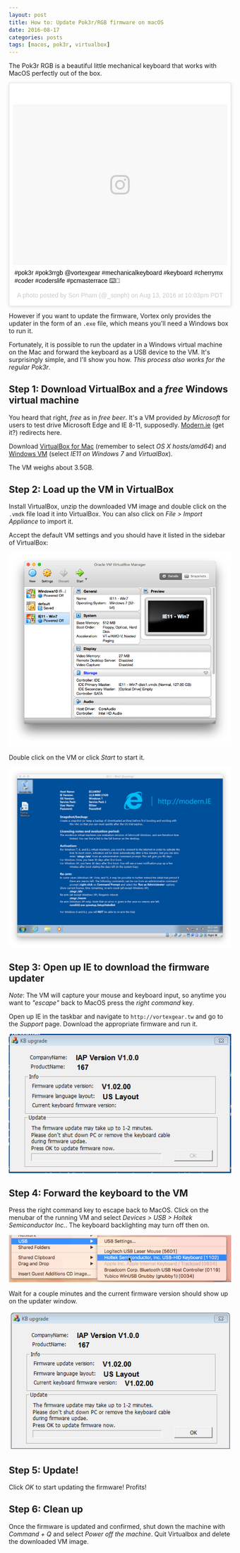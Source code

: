 ```yaml
---
layout: post
title: How to: Update Pok3r/RGB firmware on macOS
date: 2016-08-17
categories: posts
tags: [macos, pok3r, virtualbox]
---
```


The Pok3r RGB is a beautiful little mechanical keyboard that works with MacOS
perfectly out of the box.

<blockquote class="instagram-media" data-instgrm-captioned data-instgrm-version="7" style=" background:#FFF; border:0; border-radius:3px; box-shadow:0 0 1px 0 rgba(0,0,0,0.5),0 1px 10px 0 rgba(0,0,0,0.15); margin: 1px; max-width:658px; padding:0; width:99.375%; width:-webkit-calc(100% - 2px); width:calc(100% - 2px);"><div style="padding:8px;"> <div style=" background:#F8F8F8; line-height:0; margin-top:40px; padding:37.4074074074% 0; text-align:center; width:100%;"> <div style=" background:url(data:image/png;base64,iVBORw0KGgoAAAANSUhEUgAAACwAAAAsCAMAAAApWqozAAAABGdBTUEAALGPC/xhBQAAAAFzUkdCAK7OHOkAAAAMUExURczMzPf399fX1+bm5mzY9AMAAADiSURBVDjLvZXbEsMgCES5/P8/t9FuRVCRmU73JWlzosgSIIZURCjo/ad+EQJJB4Hv8BFt+IDpQoCx1wjOSBFhh2XssxEIYn3ulI/6MNReE07UIWJEv8UEOWDS88LY97kqyTliJKKtuYBbruAyVh5wOHiXmpi5we58Ek028czwyuQdLKPG1Bkb4NnM+VeAnfHqn1k4+GPT6uGQcvu2h2OVuIf/gWUFyy8OWEpdyZSa3aVCqpVoVvzZZ2VTnn2wU8qzVjDDetO90GSy9mVLqtgYSy231MxrY6I2gGqjrTY0L8fxCxfCBbhWrsYYAAAAAElFTkSuQmCC); display:block; height:44px; margin:0 auto -44px; position:relative; top:-22px; width:44px;"></div></div> <p style=" margin:8px 0 0 0; padding:0 4px;"> <a href="https://www.instagram.com/p/BJE6JyEhRBT/" style=" color:#000; font-family:Arial,sans-serif; font-size:14px; font-style:normal; font-weight:normal; line-height:17px; text-decoration:none; word-wrap:break-word;" target="_blank"><!--_-->#pok3r #pok3rrgb @vortexgear #mechanicalkeyboard #keyboard #cherrymx #coder #coderslife #pcmasterrace ⌨️🙌</a></p> <p style=" color:#c9c8cd; font-family:Arial,sans-serif; font-size:14px; line-height:17px; margin-bottom:0; margin-top:8px; overflow:hidden; padding:8px 0 7px; text-align:center; text-overflow:ellipsis; white-space:nowrap;">A photo posted by Son Pham (@_sonph) on <time style=" font-family:Arial,sans-serif; font-size:14px; line-height:17px;" datetime="2016-08-14T05:03:54+00:00">Aug 13, 2016 at 10:03pm PDT</time></p></div></blockquote>
<script async defer src="//platform.instagram.com/en_US/embeds.js"></script>

<p></p>

However if you want to update the firmware, Vortex only provides
the updater in the form of an `.exe` file, which means you'll need a Windows box
to run it.

Fortunately, it is possible to run the updater in a Windows virtual machine on
the Mac and forward the keyboard as a USB device to the VM. It's surprisingly
simple, and I'll show you how. _This process also works for the regular Pok3r_.

## Step 1: Download VirtualBox and a _free_ Windows virtual machine
You heard that right, _free_ as in _free beer_. It's a VM provided _by
Microsoft_ for users to test drive Microsoft Edge and IE 8-11, supposedly.
[Modern.ie](http://modern.ie) (get it?) redirects here.

Download [VirtualBox for Mac](https://www.virtualbox.org/wiki/Downloads)
(remember to select _OS X hosts/amd64_) and
[Windows VM](https://developer.microsoft.com/en-us/microsoft-edge/tools/vms/)
(select _IE11 on Windows 7_ and _VirtualBox_).

The VM weighs about 3.5GB.

## Step 2: Load up the VM in VirtualBox
Install VirtualBox, unzip the downloaded VM image and double click on the
`.vmdk` file load it into VirtualBox. You can also click on
_File > Import Appliance_ to import it.

Accept the default VM settings and you should have it listed in the sidebar
of VirtualBox:

<img class="no-shadow" alt="pok3r-macos-virtualbox" src="/assets/images/pok3r-macos-virtualbox.png">

Double click on the VM or click _Start_ to start it.

<img class="no-shadow" alt="pok3r-macos-virtualbox-vm" src="/assets/images/pok3r-macos-virtualbox-vm.png">

## Step 3: Open up IE to download the firmware updater
_Note_: The VM will capture your mouse and keyboard input, so anytime you want
to _"escape"_ back to MacOS press the _right command_ key.

Open up IE in the taskbar and navigate to `http://vortexgear.tw` and go to the
_Support_ page. Download the appropriate firmware and run it.

![pok3r-macos-updater](/assets/images/pok3r-macos-updater.png)

## Step 4: Forward the keyboard to the VM
Press the right command key to escape back to MacOS. Click on the menubar of
the running VM and select _Devices > USB > Holtek Semiconductor Inc._. The
keyboard backlighting may turn off then on.

![pok3r-macos-virtualbox-devices](/assets/images/pok3r-macos-virtualbox-devices.png)

Wait for a couple minutes and the
current firmware version should show up on the updater window.

![pok3r-macos-updater-current](/assets/images/pok3r-macos-updater-current.png)

## Step 5: Update!
Click _OK_ to start updating the firmware! Profits!

## Step 6: Clean up
Once the firmware is updated and confirmed, shut down the machine with
_Command + Q_ and select _Power off the machine_. Quit Virtualbox and delete
the downloaded VM image.
